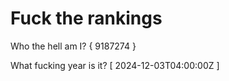 # Fuck the rankings

Who the hell am I?
{ 9187274 }

What fucking year is it?
[ 2024-12-03T04:00:00Z ]
